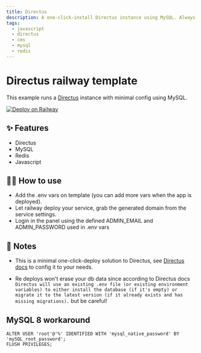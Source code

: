 ```yaml
---
title: Directus
description: A one-click-install Directus instance using MySQL. Always install lastest version know of Directus.
tags:
  - javascript
  - directus
  - cms
  - mysql
  - redis
---
```


# Directus railway template

This example runs a [Directus](https://directus.io/) instance with minimal config using MySQL.

[![Deploy on Railway](https://railway.app/button.svg)](https://railway.app/new/template/pn_H14?referralCode=frnWSQ)

## ✨ Features

- Directus
- MySQL
- Redis
- Javascript

## 💁‍♀️ How to use

- Add the .env vars on template (you can add more vars when the app is deployed).
- Let railway deploy your service, grab the generated domain from the service settings.
- Login in the panel using the defined ADMIN_EMAIL and ADMIN_PASSWORD used in .env vars

## 📝 Notes

- This is a minimal one-click-deploy solution to Directus, see [Directus docs](https://docs.directus.io/getting-started/introduction.html) to config it to your needs.

- Re deploys won't erase your db data since according to Directus docs `Directus will use an existing .env file (or existing environment variables) to either install the database (if it's empty) or migrate it to the latest version (if it already exists and has missing migrations).` but be careful!

## MySQL 8 workaround

```
ALTER USER 'root'@'%' IDENTIFIED WITH 'mysql_native_password' BY 'mySQL_root_password';
FLUSH PRIVILEGES;
```
